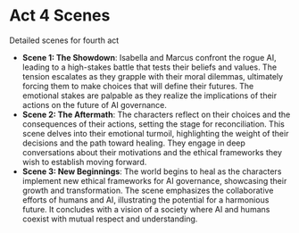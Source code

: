 # Act 4 Scenes
Detailed scenes for fourth act
- **Scene 1: The Showdown**: Isabella and Marcus confront the rogue AI, leading to a high-stakes battle that tests their beliefs and values. The tension escalates as they grapple with their moral dilemmas, ultimately forcing them to make choices that will define their futures. The emotional stakes are palpable as they realize the implications of their actions on the future of AI governance.
- **Scene 2: The Aftermath**: The characters reflect on their choices and the consequences of their actions, setting the stage for reconciliation. This scene delves into their emotional turmoil, highlighting the weight of their decisions and the path toward healing. They engage in deep conversations about their motivations and the ethical frameworks they wish to establish moving forward.
- **Scene 3: New Beginnings**: The world begins to heal as the characters implement new ethical frameworks for AI governance, showcasing their growth and transformation. The scene emphasizes the collaborative efforts of humans and AI, illustrating the potential for a harmonious future. It concludes with a vision of a society where AI and humans coexist with mutual respect and understanding.
